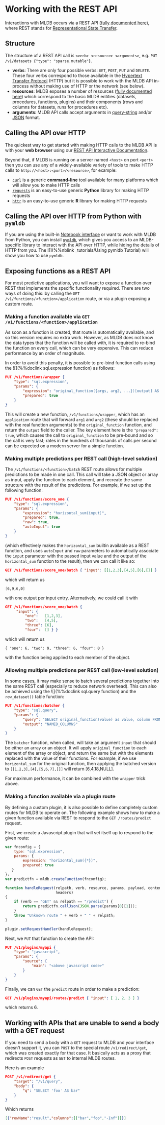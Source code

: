 # Working with the REST API

Interactions with MLDB occurs via a REST API ([fully documented here](../rest.html)), where REST stands for [Representational State Transfer](http://en.wikipedia.org/wiki/Representational_state_transfer).

## Structure

The structure of a REST API call is `<verb> <resource> <arguments>`, e.g. `PUT /v1/datasets {"type": "sparse.mutable"}`.

* **verbs**: There are only four possible verbs: `GET`, `POST`, `PUT` and `DELETE`. These four verbs correspond to those available in the [Hypertext Transfer Protocol](http://en.wikipedia.org/wiki/Hypertext_Transfer_Protocol) (HTTP) but it is possible to work with the MLDB API in-process without making use of HTTP or the network (see below).
* **resources**: MLDB exposes a number of resources ([fully documented here](../rest.html)) which correspond to the basic MLDB entities (datasets, procedures, functions, plugins) and their components (rows and columns for datasets, runs for procedures etc).
* **arguments**: MLDB API calls accept arguments in [query-string](http://en.wikipedia.org/wiki/Query_string) and/or [JSON](http://en.wikipedia.org/wiki/JSON) format.

## Calling the API over HTTP

The quickest way to get started with making HTTP calls to the MLDB API is with your **web browser** using our [REST API Interactive Documentation](../rest.html).

Beyond that, if MLDB is running on a server named `<host>` on port `<port>` then you can use any of a widely-available variety of tools to make HTTP calls to `http://<host>:<port>/<resource>`, for example:

* [`curl`](http://curl.haxx.se/) is a generic **command-line** tool available for many platforms which will allow you to make HTTP calls
* [`requests`](http://docs.python-requests.org/en/latest/) is an easy-to-use generic **Python** library for making HTTP requests
* [`httr`](http://cran.r-project.org/web/packages/httr/index.html) is an easy-to-use generic **R** library for making HTTP requests

## Calling the API over HTTP from Python with `pymldb`

If you are using the built-in [Notebook interface](Notebooks.md) or want to work with MLDB from Python, you can install [`pymldb`](Notebooks.md), which gives you access to an MLDB-specific library to interact with the API over HTTP, while hiding the details of HTTP from you. The ![](%%nblink _tutorials/Using pymldb Tutorial) will show you how to use `pymldb`.

## Exposing functions as a REST API

For most predictive applications, you will want to expose a function over
REST that implements the specific functionality required.  There are two
ways of doing this: by calling the `GET /v1/functions/<function>/application`
route, or via a plugin exposing a custom route.

### Making a function available via `GET /v1/functions/<function>/application`

As soon as a function is created, that route is automatically available, and
so this version requires no extra work.  However, as MLDB does not know the
data types that the function will be called with, it is required to re-bind
the function on every call, which can be very expensive.  This can reduce
performance by an order of magnitude.

In order to avoid this penalty, it is possible to pre-bind function calls
using the ![](%%doclink sql.expression function) as follows:

```JSON
PUT /v1/functions/wrapper {
    "type": "sql.expression",
    "params": {
        "expression": "original_function({args, arg2, ...})[output] AS *",
        "prepared": true
    }
}
```

This will create a new function, `/v1/functions/wrapper`, which has an
`application` route that will forward `arg1` and `arg2` (these should be
replaced with the real function arguments) to the `original_function`
function, and return the `output` field to the caller.  The key element
here is the `"prepared": true`, which causes the call to `original_function`
to be pre-bound and so the call is very fast; rates in the hundreds of
thousands of calls per second can be expected on a modern server for a
simple function.

### Making multiple predictions per REST call (high-level solution)

The `/v1/functions/<function>/batch` REST route allows for multiple
predictions to be made in one call.  This call will take a JSON object
or array as input, apply the function to each element, and recreate
the same structure with the result of the predictions.  For example,
if we set up the following function:

```JSON
PUT /v1/functions/score_one {
    "type": "sql.expression",
    "params": {
        "expression": "horizontal_sum(input)",
        "prepared": true,
        "raw": true,
        "autoInput": true
    }
}
```

(which effectively makes the `horizontal_sum` builtin available as a
REST function, and uses `autoInput` and `raw` parameters to automatically
associate the `input` parameter with the passed input value and the output
of the `horizontal_sum` function to the result), then we can call it like
so:

```JSON
GET /v1/functions/score_one/batch { "input": [[1,2,3],[4,5],[6],[]] }
```

which will return us

````
[6,9,6,0]
````

with one output per input entry.  Alternatively, we could call it with

```JSON
GET /v1/functions/score_one/batch {
     "input": {
         "one":   [1,2,3],
         "two":   [4,5],
         "three": [6],
         "four":  [] } }
```

which will return us

````
{ "one": 6, "two": 9, "three": 6, "four": 0 } 
````

with the function being applied to each member of the object.


### Allowing multiple predictions per REST call (low-level solution)

In some cases, it may make sense to batch several predictions together
into the same REST call (especially to reduce network overhead).  This
can also be achieved using the ![](%%doclink sql.query function) and the
`row_dataset()` table function:

```JSON
PUT /v1/functions/batcher {
    "type": "sql.query",
    "params": {
        "query": "SELECT original_function(value) as value, column FROM row_dataset($input)",
        "output": "NAMED_COLUMNS"
    }
}
```

The `batcher` function, when called, will take an argument `input` that should
be either an array or an object.  It will apply `original_function` to each
element of the array or object, and return the same but with the elements
replaced with the value of their functions.  For example, if we use
`horizontal_sum` for the original function, then applying the batched version
to `[[1,2,3],[4],[5,6,7],[]]` will return [6,4,18,NULL].

For maximum performance, it can be combined with the `wrapper` trick above.

### Making a function available via a plugin route

By defining a custom plugin, it is also possible to define completely custom
routes for MLDB to operate on.  The following example shows how to make a
given function available via REST to respond to the `GET /routes/predict`
request.

First, we create a Javascript plugin that will set itself up to respond to
the given route:

```javascript
var fnconfig = {
    type: "sql.expression",
    params: {
        expression: "horizontal_sum({*})",
        prepared: true
   }
};
var predictfn = mldb.createFunction(fnconfig);

function handleRequest(relpath, verb, resource, params, payload, contentType, contentLength,
                       headers)
{
    if (verb == "GET" && relpath == "/predict") {
        return predictfn.callJson(JSON.parse(params[0][1]));
    }
    throw "Unknown route " + verb + " " + relpath;
}

plugin.setRequestHandler(handleRequest);
```

Next, we `PUT` that function to create the API:

```JSON
PUT /v1/plugins/myapi {
    "type": "javascript",
    "params": {
        "source": {
            "main": "<above javascript code>"
        }
    }
}
```

Finally, we can `GET` the `predict` route in order to make a prediction:

```JSON
GET /v1/plugins/myapi/routes/predict { "input": [ 1, 2, 3 ] }
```

which returns 6.

## Working with APIs that are unable to send a body with a GET request

If you need to send a body with a `GET` request to MLDB and your interface
doesn't support it, you can `POST` to the special route `/v1/redirect/get`,
which was created exactly for that case. It basically acts as a proxy that
redirects `POST` requests as `GET` to internal MLDB routes.

Here is an example

```JSON
POST /v1/redirect/get {
    "target": "/v1/query",
    "body": {
        "q": "SELECT 'foo' AS bar"
    }
}
```

Which returns

```JSON
[{"rowName":"result","columns":[["bar","foo","-Inf"]]}]
```
